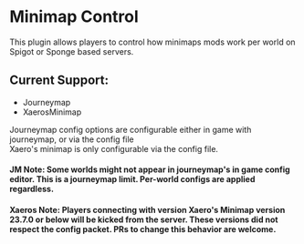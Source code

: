 # Minimap Control
This plugin allows players to control how minimaps mods work per world on Spigot or Sponge based servers.

## Current Support:
- Journeymap
- XaerosMinimap

Journeymap config options are configurable either in game with journeymap, or via the config file  
Xaero's minimap is only configurable via the config file.

#### JM Note: Some worlds might not appear in journeymap's in game config editor. This is a journeymap limit. Per-world configs are applied regardless.
#### Xaeros Note: Players connecting with version Xaero's Minimap version 23.7.0 or below will be kicked from the server. These versions did not respect the config packet. PRs to change this behavior are welcome.
